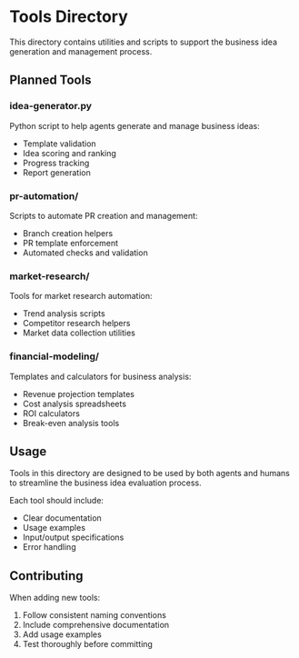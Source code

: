 # Tools Directory

This directory contains utilities and scripts to support the business idea generation and management process.

## Planned Tools

### idea-generator.py
Python script to help agents generate and manage business ideas:
- Template validation
- Idea scoring and ranking
- Progress tracking
- Report generation

### pr-automation/
Scripts to automate PR creation and management:
- Branch creation helpers
- PR template enforcement
- Automated checks and validation

### market-research/
Tools for market research automation:
- Trend analysis scripts
- Competitor research helpers
- Market data collection utilities

### financial-modeling/
Templates and calculators for business analysis:
- Revenue projection templates
- Cost analysis spreadsheets
- ROI calculators
- Break-even analysis tools

## Usage

Tools in this directory are designed to be used by both agents and humans to streamline the business idea evaluation process.

Each tool should include:
- Clear documentation
- Usage examples
- Input/output specifications
- Error handling

## Contributing

When adding new tools:
1. Follow consistent naming conventions
2. Include comprehensive documentation
3. Add usage examples
4. Test thoroughly before committing
